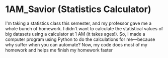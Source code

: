 # 1AM_Savior (Statistics Calculator)
I'm taking a statistics class this semester, and my professor gave me a whole bunch of homework. I didn't want to calculate the statistical values of big datasets using a calculator at 1 AM (it takes ages!). So, I made a computer program using Python to do the calculations for me—because why suffer when you can automate? Now, my code does most of my homework and helps me finish my homework faster
